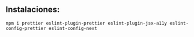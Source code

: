 
## Instalaciones:

```
npm i prettier eslint-plugin-prettier eslint-plugin-jsx-a11y eslint-config-prettier eslint-config-next
```
